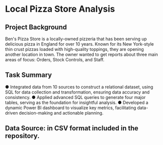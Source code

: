 # Local Pizza Store Analysis
## Project Background
Ben's Pizza Store is a locally-owned pizzeria that has been serving up delicious pizza in England for over 10 years. Known for its New York-style thin crust pizzas loaded with high-quality toppings, they are opening another location in town. The owner wanted to get reports about three main areas of focus: Orders, Stock Controls, and Staff.

## Task Summary
● Integrated data from 10 sources to construct a relational dataset, using SQL for data collection and transformation, ensuring data accuracy and consistency.
● Applied advanced SQL queries to generate four major tables, serving as the foundation for insightful analysis.
● Developed a dynamic Power BI dashboard to visualize key metrics, facilitating data-driven decision-making and actionable planning.

## Data Source: in CSV format included in the repository.
